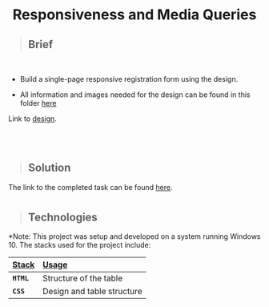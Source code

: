 <div align=center>
<h1>Responsiveness and Media Queries</h1>
</div>


>## Brief

    
<br>

- Build a single-page responsive registration form using the design.

- All information and images needed for the design can be found in this folder [here](https://drive.google.com/drive/folders/1QN4U7u0pJ4yzNqcmRGo8JnoIDowZHY-O?usp=sharing)

Link to [design](https://res.cloudinary.com/dz209s6jk/image/upload/q_auto:good,w_900/Challenges/cbyamvcsyhwlvnlelr5n.jpg).

<br>



<br>


>## Solution

The link to the completed task can be found [here](https://pauline-banye.github.io/FE-reg-form/).


#
> ## Technologies

<p align="justify">
*Note: This project was setup and developed on a system running Windows 10. The stacks used for the project include:
</p>

| <b><u>Stack</u></b>          | <b><u>Usage</u></b>   |
| :--------------------------- | :-------------------- |
| **`HTML`**             | Structure of the table |
| **`CSS`**               | Design and table structure  |